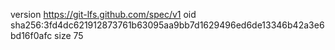 version https://git-lfs.github.com/spec/v1
oid sha256:3fd4dc621912873761b63095aa9bb7d1629496ed6de13346b42a3e6bd16f0afc
size 75
